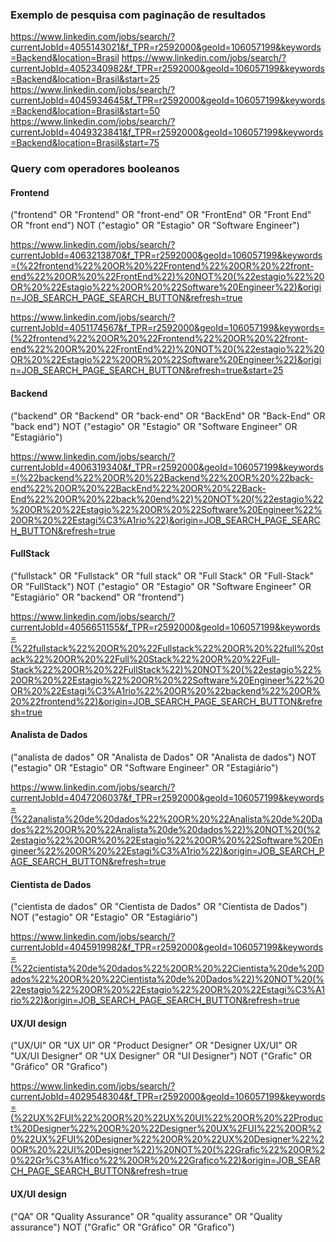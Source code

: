 ### Exemplo de pesquisa com paginação de resultados
https://www.linkedin.com/jobs/search/?currentJobId=4055143021&f_TPR=r2592000&geoId=106057199&keywords=Backend&location=Brasil
https://www.linkedin.com/jobs/search/?currentJobId=4052340982&f_TPR=r2592000&geoId=106057199&keywords=Backend&location=Brasil&start=25
https://www.linkedin.com/jobs/search/?currentJobId=4045934645&f_TPR=r2592000&geoId=106057199&keywords=Backend&location=Brasil&start=50
https://www.linkedin.com/jobs/search/?currentJobId=4049323841&f_TPR=r2592000&geoId=106057199&keywords=Backend&location=Brasil&start=75

### Query com operadores booleanos

#### Frontend
("frontend" OR "Frontend" OR "front-end" OR "FrontEnd" OR "Front End" OR "front end") NOT ("estagio" OR "Estagio" OR "Software Engineer")

https://www.linkedin.com/jobs/search/?currentJobId=4063213870&f_TPR=r2592000&geoId=106057199&keywords=(%22frontend%22%20OR%20%22Frontend%22%20OR%20%22front-end%22%20OR%20%22FrontEnd%22)%20NOT%20(%22estagio%22%20OR%20%22Estagio%22%20OR%20%22Software%20Engineer%22)&origin=JOB_SEARCH_PAGE_SEARCH_BUTTON&refresh=true

https://www.linkedin.com/jobs/search/?currentJobId=4051174567&f_TPR=r2592000&geoId=106057199&keywords=(%22frontend%22%20OR%20%22Frontend%22%20OR%20%22front-end%22%20OR%20%22FrontEnd%22)%20NOT%20(%22estagio%22%20OR%20%22Estagio%22%20OR%20%22Software%20Engineer%22)&origin=JOB_SEARCH_PAGE_SEARCH_BUTTON&refresh=true&start=25

#### Backend
("backend" OR "Backend" OR "back-end" OR "BackEnd" OR "Back-End" OR "back end") NOT ("estagio" OR "Estagio" OR "Software Engineer" OR "Estagiário")

https://www.linkedin.com/jobs/search/?currentJobId=4006319340&f_TPR=r2592000&geoId=106057199&keywords=(%22backend%22%20OR%20%22Backend%22%20OR%20%22back-end%22%20OR%20%22BackEnd%22%20OR%20%22Back-End%22%20OR%20%22back%20end%22)%20NOT%20(%22estagio%22%20OR%20%22Estagio%22%20OR%20%22Software%20Engineer%22%20OR%20%22Estagi%C3%A1rio%22)&origin=JOB_SEARCH_PAGE_SEARCH_BUTTON&refresh=true


#### FullStack
("fullstack" OR "Fullstack" OR "full stack" OR "Full Stack" OR "Full-Stack" OR "FullStack") NOT ("estagio" OR "Estagio" OR "Software Engineer" OR "Estagiário" OR "backend" OR "frontend")

https://www.linkedin.com/jobs/search/?currentJobId=4056651155&f_TPR=r2592000&geoId=106057199&keywords=(%22fullstack%22%20OR%20%22Fullstack%22%20OR%20%22full%20stack%22%20OR%20%22Full%20Stack%22%20OR%20%22Full-Stack%22%20OR%20%22FullStack%22)%20NOT%20(%22estagio%22%20OR%20%22Estagio%22%20OR%20%22Software%20Engineer%22%20OR%20%22Estagi%C3%A1rio%22%20OR%20%22backend%22%20OR%20%22frontend%22)&origin=JOB_SEARCH_PAGE_SEARCH_BUTTON&refresh=true

#### Analista de Dados
("analista de dados" OR "Analista de Dados" OR "Analista de dados") NOT ("estagio" OR "Estagio" OR "Software Engineer" OR "Estagiário")

https://www.linkedin.com/jobs/search/?currentJobId=4047206037&f_TPR=r2592000&geoId=106057199&keywords=(%22analista%20de%20dados%22%20OR%20%22Analista%20de%20Dados%22%20OR%20%22Analista%20de%20dados%22)%20NOT%20(%22estagio%22%20OR%20%22Estagio%22%20OR%20%22Software%20Engineer%22%20OR%20%22Estagi%C3%A1rio%22)&origin=JOB_SEARCH_PAGE_SEARCH_BUTTON&refresh=true


#### Cientista de Dados
("cientista de dados" OR "Cientista de Dados" OR "Cientista de Dados") NOT ("estagio" OR "Estagio" OR "Estagiário")

https://www.linkedin.com/jobs/search/?currentJobId=4045919982&f_TPR=r2592000&geoId=106057199&keywords=(%22cientista%20de%20dados%22%20OR%20%22Cientista%20de%20Dados%22%20OR%20%22Cientista%20de%20Dados%22)%20NOT%20(%22estagio%22%20OR%20%22Estagio%22%20OR%20%22Estagi%C3%A1rio%22)&origin=JOB_SEARCH_PAGE_SEARCH_BUTTON&refresh=true

#### UX/UI design
("UX/UI" OR "UX UI" OR "Product Designer" OR "Designer UX/UI" OR "UX/UI Designer" OR "UX Designer" OR "UI Designer") NOT ("Grafic" OR "Gráfico" OR "Grafico")

https://www.linkedin.com/jobs/search/?currentJobId=4029548304&f_TPR=r2592000&geoId=106057199&keywords=(%22UX%2FUI%22%20OR%20%22UX%20UI%22%20OR%20%22Product%20Designer%22%20OR%20%22Designer%20UX%2FUI%22%20OR%20%22UX%2FUI%20Designer%22%20OR%20%22UX%20Designer%22%20OR%20%22UI%20Designer%22)%20NOT%20(%22Grafic%22%20OR%20%22Gr%C3%A1fico%22%20OR%20%22Grafico%22)&origin=JOB_SEARCH_PAGE_SEARCH_BUTTON&refresh=true

#### UX/UI design
("QA" OR "Quality Assurance" OR "quality assurance" OR  "Quality assurance") NOT ("Grafic" OR "Gráfico" OR "Grafico")

